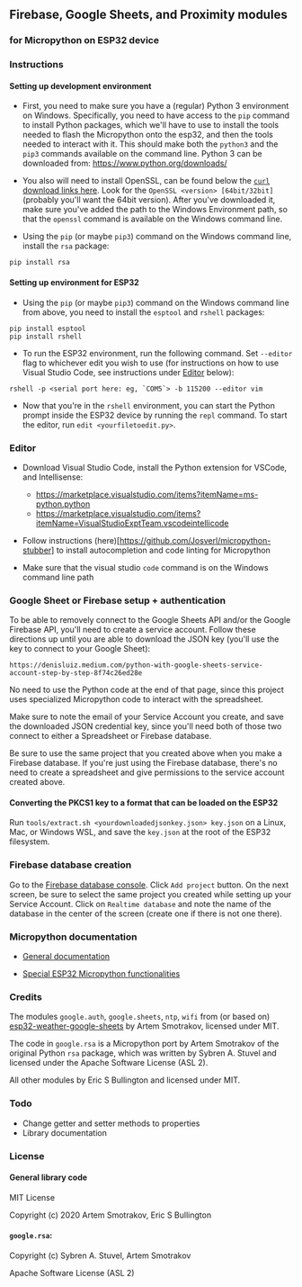 ## Firebase, Google Sheets, and Proximity modules
### for Micropython on ESP32 device

### Instructions

#### Setting up development environment

- First, you need to make sure you have a (regular) Python 3 environment on Windows. Specifically, you need to have access to the `pip` command to install Python packages, which we'll have to use to install the tools needed to flash the Micropython onto the esp32, and then the tools needed to interact with it. This should make both the `python3` and the `pip3` commands available on the command line. Python 3 can be downloaded from: https://www.python.org/downloads/

- You also will need to install OpenSSL, can be found below the [`curl` download links here](https://curl.se/windows/). Look for the `OpenSSL <version> [64bit/32bit]` (probably you'll want the 64bit version). After you've downloaded it, make sure you've added the path to the Windows Environment path, so that the `openssl` command is available on the Windows command line.

- Using the `pip` (or maybe `pip3`) command on the Windows command line, install the `rsa` package:

```
pip install rsa
```

#### Setting up environment for ESP32

- Using the `pip` (or maybe `pip3`) command on the Windows command line from above, you need to install the `esptool` and `rshell` packages:

```
pip install esptool
pip install rshell
```

- To run the ESP32 environment, run the following command. Set `--editor` flag to whichever edit you wish to use (for instructions on how to use Visual Studio Code, see instructions under [Editor](#editor) below):

```
rshell -p <serial port here: eg, `COM5`> -b 115200 --editor vim
```

- Now that you're in the `rshell` environment, you can start the Python prompt inside the ESP32 device by running the `repl` command. To start the editor, run `edit <yourfiletoedit.py>`.

### Editor

- Download Visual Studio Code, install the Python extension for VSCode, and Intellisense:
    - https://marketplace.visualstudio.com/items?itemName=ms-python.python
    - https://marketplace.visualstudio.com/items?itemName=VisualStudioExptTeam.vscodeintellicode

- Follow instructions (here)[https://github.com/Josverl/micropython-stubber] to install autocompletion and code linting for Micropython

- Make sure that the visual studio `code` command is on the Windows command line path

### Google Sheet or Firebase setup + authentication

To be able to removely connect to the Google Sheets API and/or the Google Firebase API, you'll need to create a service account. Follow these directions up until you are able to download the JSON key (you'll use the key to connect to your Google Sheet):

`https://denisluiz.medium.com/python-with-google-sheets-service-account-step-by-step-8f74c26ed28e`

No need to use the Python code at the end of that page, since this project uses specialized Micropython code to interact with the spreadsheet.

Make sure to note the email of your Service Account you create, and save the downloaded JSON credential key, since you'll need both of those two connect to either a Spreadsheet or Firebase database.

Be sure to use the same project that you created above when you make a Firebase database. If you're just using the Firebase database, there's no need to create a spreadsheet and give permissions to the service account created above.

#### Converting the PKCS1 key to a format that can be loaded on the ESP32
Run `tools/extract.sh <yourdownloadedjsonkey.json> key.json` on a Linux, Mac, or Windows WSL, and save the `key.json` at the root of the ESP32 filesystem.

### Firebase database creation

Go to the [Firebase database console](https://console.firebase.google.com/u/0/). Click `Add project` button. On the next screen, be sure to select the same project you created while setting up your Service Account. Click on `Realtime database` and note the name of the database in the center of the screen (create one if there is not one there).

### Micropython documentation

- [General documentation](https://docs.micropython.org/en/latest/index.html)

- [Special ESP32 Micropython functionalities](https://docs.micropython.org/en/latest/esp32/quickref.html)

### Credits

The modules `google.auth`, `google.sheets`, `ntp`, `wifi` from (or based on) [esp32-weather-google-sheets](https://github.com/artem-smotrakov/esp32-weather-google-sheets) by Artem Smotrakov, licensed under MIT.

The code in `google.rsa` is a Micropython port by Artem Smotrakov of the original Python `rsa` package, which was written by Sybren A. Stuvel and licensed under the Apache Software License (ASL 2).

All other modules by Eric S Bullington and licensed under MIT.


### Todo

- Change getter and setter methods to properties
- Library documentation

### License

#### General library code

MIT License

Copyright (c) 2020 Artem Smotrakov, Eric S Bullington

#### `google.rsa`:

Copyright (c) Sybren A. Stuvel, Artem Smotrakov

Apache Software License (ASL 2)
